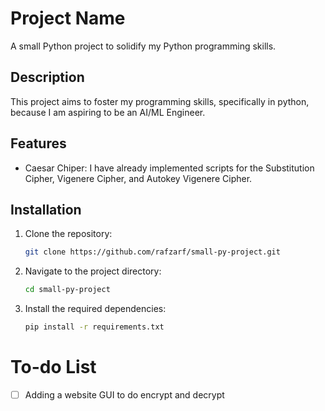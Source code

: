 # Project Name

A small Python project to solidify my Python programming skills.

## Description

This project aims to foster my programming skills, specifically in python, because I am aspiring to be an AI/ML Engineer. 

## Features

- Caesar Chiper: I have already implemented scripts for the Substitution Cipher, Vigenere Cipher, and Autokey Vigenere Cipher.


## Installation

1. Clone the repository:

    ```bash
    git clone https://github.com/rafzarf/small-py-project.git
    ```

2. Navigate to the project directory:

    ```bash
    cd small-py-project
    ```

3. Install the required dependencies:

    ```bash
    pip install -r requirements.txt
    ```

# To-do List
- [ ] Adding a website GUI to do encrypt and decrypt